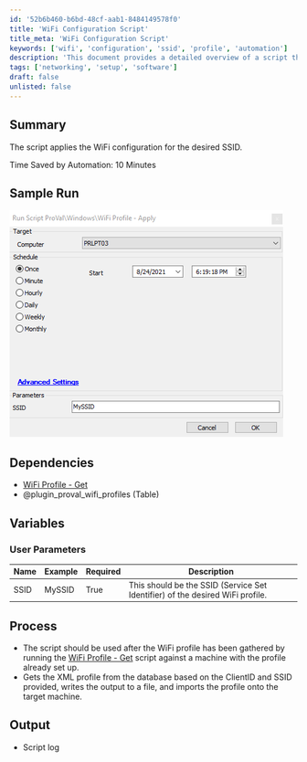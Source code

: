 ```yaml
---
id: '52b6b460-b6bd-48cf-aab1-8484149578f0'
title: 'WiFi Configuration Script'
title_meta: 'WiFi Configuration Script'
keywords: ['wifi', 'configuration', 'ssid', 'profile', 'automation']
description: 'This document provides a detailed overview of a script that applies WiFi configuration for a specified SSID, including dependencies, user parameters, and the process involved. It highlights the time saved by automation and includes a sample run of the script.'
tags: ['networking', 'setup', 'software']
draft: false
unlisted: false
---
```

## Summary

The script applies the WiFi configuration for the desired SSID.

Time Saved by Automation: 10 Minutes

## Sample Run

![Sample Run](../../../static/img/WiFi-Profile---Apply/image_1.png)

## Dependencies

- [WiFi Profile - Get](<./WiFi Profile - Get.md>)
- @plugin_proval_wifi_profiles (Table)

## Variables

### User Parameters

| Name  | Example | Required | Description                                                                 |
|-------|---------|----------|-----------------------------------------------------------------------------|
| SSID  | MySSID  | True     | This should be the SSID (Service Set Identifier) of the desired WiFi profile.|

## Process

- The script should be used after the WiFi profile has been gathered by running the [WiFi Profile - Get](<./WiFi Profile - Get.md>) script against a machine with the profile already set up.
- Gets the XML profile from the database based on the ClientID and SSID provided, writes the output to a file, and imports the profile onto the target machine.

## Output

- Script log













